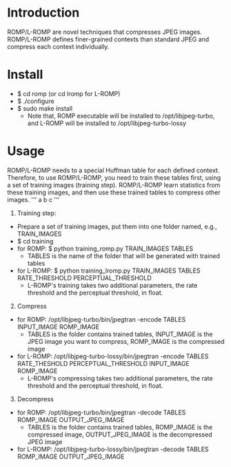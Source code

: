 # Introduction
ROMP/L-ROMP are novel techniques that compresses JPEG images. ROMP/L-ROMP defines finer-grained contexts than standard JPEG and compress each context individually.

# Install
 - $ cd romp (or cd lromp for L-ROMP)
 - $ ./configure
 - $ sudo make install
   - Note that, ROMP executable will be installed to /opt/libjpeg-turbo, and L-ROMP will be installed to /opt/libjpeg-turbo-lossy

# Usage
ROMP/L-ROMP needs to a special Huffman table for each defined context. Therefore, to use ROMP/L-ROMP, you need to train these tables first, using a set of training images (training step). ROMP/L-ROMP learn statistics from these training images, and then use these trained tables to compress other images.
'''
a
b
c
'''

1. Training step:
  - Prepare a set of training images, put them into one folder named, e.g., TRAIN_IMAGES
  - $ cd training
  - for ROMP: $ python training_romp.py TRAIN_IMAGES TABLES
    - TABLES is the name of the folder that will be generated with trained tables
  - for L-ROMP: $ python training_lromp.py TRAIN_IMAGES TABLES RATE_THRESHOLD PERCEPTUAL_THRESHOLD
    - L-ROMP's training takes two additional parameters, the rate threshold and the perceptual threshold, in float.
    
2. Compress
  - for ROMP: /opt/libjpeg-turbo/bin/jpegtran -encode TABLES INPUT_IMAGE ROMP_IMAGE
    - TABLES is the folder contains trained tables, INPUT_IMAGE is the JPEG image you want to compress, ROMP_IMAGE is the compressed image
  - for L-ROMP: /opt/libjpeg-turbo-lossy/bin/jpegtran -encode TABLES RATE_THESHOLD PERCEPTUAL_THRESHOLD INPUT_IMAGE ROMP_IMAGE 
    - L-ROMP's compressing takes two additional parameters, the rate threshold and the perceptual threshold, in float.
    
3. Decompress
  - for ROMP: /opt/libjpeg-turbo/bin/jpegtran -decode TABLES ROMP_IMAGE OUTPUT_JPEG_IMAGE
    - TABLES is the folder contains trained tables, ROMP_IMAGE is the compressed image, OUTPUT_JPEG_IMAGE is the decompressed JPEG image
  - for L-ROMP: /opt/libjpeg-turbo-lossy/bin/jpegtran -decode TABLES ROMP_IMAGE OUTPUT_JPEG_IMAGE

